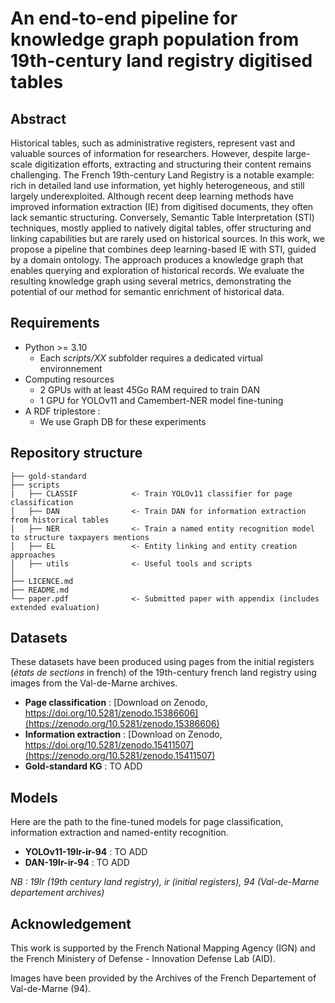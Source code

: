 # An end-to-end pipeline for knowledge graph population from 19th-century land registry digitised tables

## Abstract
Historical tables, such as administrative registers, represent vast and valuable sources of information for researchers. However, despite large-scale digitization efforts, extracting and structuring their content remains challenging. The French 19th-century Land Registry is a notable example: rich in detailed land use information, yet highly heterogeneous, and still largely underexploited. Although recent deep learning methods have improved information extraction (IE) from digitised documents, they often lack semantic structuring. Conversely, Semantic Table Interpretation (STI) techniques, mostly applied to natively digital tables, offer structuring and linking capabilities but are rarely used on historical sources. In this work, we propose a pipeline that combines deep learning-based IE with STI, guided by a domain ontology. The approach produces a knowledge graph that enables querying and exploration of historical records. We evaluate the resulting knowledge graph using several metrics, demonstrating the potential of our method for semantic enrichment of historical data.

## Requirements
* Python >= 3.10
    * Each *scripts/XX* subfolder requires a dedicated virtual environnement
* Computing resources
    * 2 GPUs with at least 45Go RAM required to train DAN
    * 1 GPU for YOLOv11 and Camembert-NER model fine-tuning
* A RDF triplestore :
    * We use Graph DB for these experiments 

## Repository structure
```
├── gold-standard
├── scripts
|   ├── CLASSIF            <- Train YOLOv11 classifier for page classification
│   ├── DAN                <- Train DAN for information extraction from historical tables
│   ├── NER                <- Train a named entity recognition model to structure taxpayers mentions
│   ├── EL                 <- Entity linking and entity creation approaches
│   ├── utils              <- Useful tools and scripts
│
├── LICENCE.md
├── README.md
└── paper.pdf              <- Submitted paper with appendix (includes extended evaluation)
```

## Datasets
These datasets have been produced using pages from the initial registers (*états de sections* in french) of the 19th-century french land registry using images from the Val-de-Marne archives.
* **Page classification** : [Download on Zenodo, https://doi.org/10.5281/zenodo.15386606](https://zenodo.org/10.5281/zenodo.15386606)
* **Information extraction** : [Download on Zenodo, https://doi.org/10.5281/zenodo.15411507](https://zenodo.org/10.5281/zenodo.15411507)
* **Gold-standard KG** : TO ADD

## Models
Here are the path to the fine-tuned models for page classification, information extraction and named-entity recognition.
* **YOLOv11-19lr-ir-94** : TO ADD
* **DAN-19lr-ir-94** : TO ADD

*NB : 19lr (19th century land registry), ir (initial registers), 94 (Val-de-Marne departement archives)*

## Acknowledgement

This work is supported by the French National Mapping Agency (IGN) and the French Ministery of Defense - Innovation Defense Lab (AID).

Images have been provided by the Archives of the French Departement of Val-de-Marne (94).